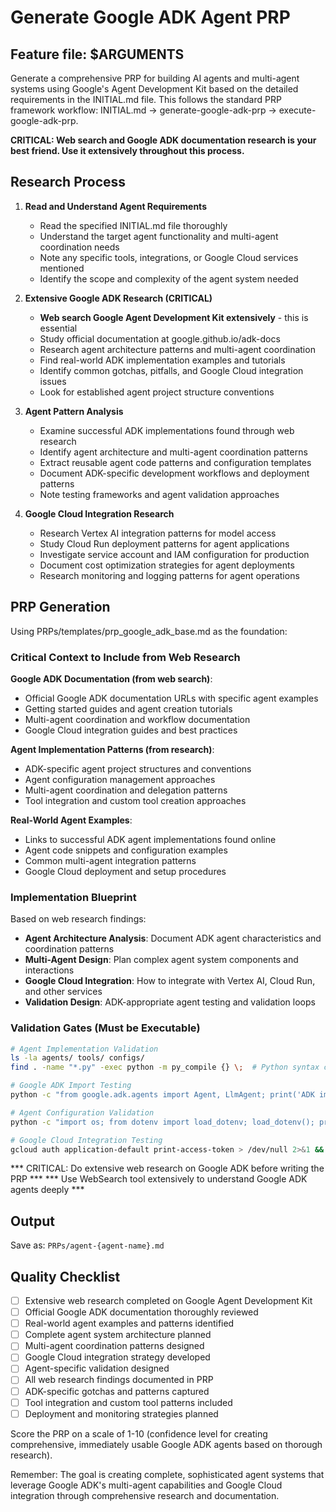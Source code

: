 # Generate Google ADK Agent PRP

## Feature file: $ARGUMENTS

Generate a comprehensive PRP for building AI agents and multi-agent systems using Google's Agent Development Kit based on the detailed requirements in the INITIAL.md file. This follows the standard PRP framework workflow: INITIAL.md → generate-google-adk-prp → execute-google-adk-prp.

**CRITICAL: Web search and Google ADK documentation research is your best friend. Use it extensively throughout this process.**

## Research Process

1. **Read and Understand Agent Requirements**
   - Read the specified INITIAL.md file thoroughly
   - Understand the target agent functionality and multi-agent coordination needs
   - Note any specific tools, integrations, or Google Cloud services mentioned
   - Identify the scope and complexity of the agent system needed

2. **Extensive Google ADK Research (CRITICAL)**
   - **Web search Google Agent Development Kit extensively** - this is essential
   - Study official documentation at google.github.io/adk-docs
   - Research agent architecture patterns and multi-agent coordination
   - Find real-world ADK implementation examples and tutorials
   - Identify common gotchas, pitfalls, and Google Cloud integration issues
   - Look for established agent project structure conventions

3. **Agent Pattern Analysis**
   - Examine successful ADK implementations found through web research
   - Identify agent architecture and multi-agent coordination patterns
   - Extract reusable agent code patterns and configuration templates
   - Document ADK-specific development workflows and deployment patterns
   - Note testing frameworks and agent validation approaches

4. **Google Cloud Integration Research**
   - Research Vertex AI integration patterns for model access
   - Study Cloud Run deployment patterns for agent applications
   - Investigate service account and IAM configuration for production
   - Document cost optimization strategies for agent deployments
   - Research monitoring and logging patterns for agent operations

## PRP Generation

Using PRPs/templates/prp_google_adk_base.md as the foundation:

### Critical Context to Include from Web Research

**Google ADK Documentation (from web search)**:
- Official Google ADK documentation URLs with specific agent examples
- Getting started guides and agent creation tutorials
- Multi-agent coordination and workflow documentation
- Google Cloud integration guides and best practices

**Agent Implementation Patterns (from research)**:
- ADK-specific agent project structures and conventions
- Agent configuration management approaches
- Multi-agent coordination and delegation patterns
- Tool integration and custom tool creation approaches

**Real-World Agent Examples**:
- Links to successful ADK agent implementations found online
- Agent code snippets and configuration examples
- Common multi-agent integration patterns
- Google Cloud deployment and setup procedures

### Implementation Blueprint

Based on web research findings:
- **Agent Architecture Analysis**: Document ADK agent characteristics and coordination patterns
- **Multi-Agent Design**: Plan complex agent system components and interactions
- **Google Cloud Integration**: How to integrate with Vertex AI, Cloud Run, and other services
- **Validation Design**: ADK-appropriate agent testing and validation loops

### Validation Gates (Must be Executable)

```bash
# Agent Implementation Validation
ls -la agents/ tools/ configs/
find . -name "*.py" -exec python -m py_compile {} \;  # Python syntax check

# Google ADK Import Testing
python -c "from google.adk.agents import Agent, LlmAgent; print('ADK imports successful')"

# Agent Configuration Validation
python -c "import os; from dotenv import load_dotenv; load_dotenv(); print('Environment loaded')"

# Google Cloud Integration Testing
gcloud auth application-default print-access-token > /dev/null 2>&1 && echo "GCloud auth configured" || echo "GCloud auth needs setup"
```

*** CRITICAL: Do extensive web research on Google ADK before writing the PRP ***
*** Use WebSearch tool extensively to understand Google ADK agents deeply ***

## Output

Save as: `PRPs/agent-{agent-name}.md`

## Quality Checklist

- [ ] Extensive web research completed on Google Agent Development Kit
- [ ] Official Google ADK documentation thoroughly reviewed
- [ ] Real-world agent examples and patterns identified
- [ ] Complete agent system architecture planned
- [ ] Multi-agent coordination patterns designed
- [ ] Google Cloud integration strategy developed
- [ ] Agent-specific validation designed
- [ ] All web research findings documented in PRP
- [ ] ADK-specific gotchas and patterns captured
- [ ] Tool integration and custom tool patterns included
- [ ] Deployment and monitoring strategies planned

Score the PRP on a scale of 1-10 (confidence level for creating comprehensive, immediately usable Google ADK agents based on thorough research).

Remember: The goal is creating complete, sophisticated agent systems that leverage Google ADK's multi-agent capabilities and Google Cloud integration through comprehensive research and documentation.